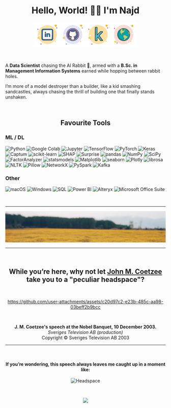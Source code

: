 <div align="center">

# Hello, World! 👋🏻 I'm Najd

<p>
  <a href="https://linkedin.com/in/najd-binrabah-801331213" target="_blank"><img src="assets/linkedin-icon.png" alt="LinkedIn" width="80" height="80"></a><a href="https://github.com/NajdBinrabah" target="_blank"><img src="assets/github-icon.png" alt="GitHub" width="80" height="80"></a><a href="https://www.kaggle.com/najdbinrabah" target="_blank"><img src="assets/kaggle-icon.png" alt="Kaggle" width="80" height="80"></a><a href="https://najdbinrabah.github.io" target="_blank"><img src="assets/globe-icon.png" alt="Website" width="80" height="80"></a>
</p>

</div>

<br>

<div align="left">

A **Data Scientist** chasing the AI Rabbit 🐇, armed with a **B.Sc. in Management Information Systems** earned while hopping between rabbit holes.

I’m more of a model destroyer than a builder, like a kid smashing sandcastles, always chasing the thrill of building one that finally stands unshaken.

</div>

<br>

<div align="center">

## Favourite Tools

</div>

<div align="left">

### ML / DL
<p>
  <img src="https://img.shields.io/badge/Python-FFD43B?style=for-the-badge&logo=python&logoColor=darkgreen" alt="Python">
  <img src="https://img.shields.io/badge/Google%20Colab-F9AB00?style=for-the-badge&logo=googlecolab&logoColor=white" alt="Google Colab">
  <img src="https://img.shields.io/badge/Jupyter-F37626?style=for-the-badge&logo=jupyter&logoColor=white" alt="Jupyter">
  <img src="https://img.shields.io/badge/TensorFlow-FF6F00?style=for-the-badge&logo=tensorflow&logoColor=white" alt="TensorFlow">
  <img src="https://img.shields.io/badge/PyTorch-EE4C2C?style=for-the-badge&logo=pytorch&logoColor=white" alt="PyTorch">
  <img src="https://img.shields.io/badge/Keras-D00000?style=for-the-badge&logo=keras&logoColor=white" alt="Keras">
  <img src="https://img.shields.io/badge/Captum-4B8BBE?style=for-the-badge" alt="Captum">
  <img src="https://img.shields.io/badge/scikit--learn-F7931E?style=for-the-badge&logo=scikit-learn&logoColor=white" alt="scikit-learn">
  <img src="https://img.shields.io/badge/SHAP-007396?style=for-the-badge" alt="SHAP">
  <img src="https://img.shields.io/badge/Surprise-0078D4?style=for-the-badge" alt="Surprise">
  <img src="https://img.shields.io/badge/pandas-150458?style=for-the-badge&logo=pandas&logoColor=white" alt="pandas">
  <img src="https://img.shields.io/badge/NumPy-013243?style=for-the-badge&logo=numpy&logoColor=white" alt="NumPy">
  <img src="https://img.shields.io/badge/SciPy-8CAAE6?style=for-the-badge&logo=scipy&logoColor=white" alt="SciPy">
  <img src="https://img.shields.io/badge/FactorAnalyzer-3498DB?style=for-the-badge" alt="FactorAnalyzer">
  <img src="https://img.shields.io/badge/statsmodels-B6D7A8?style=for-the-badge" alt="statsmodels">
  <img src="https://img.shields.io/badge/Matplotlib-008080?style=for-the-badge" alt="Matplotlib">
  <img src="https://img.shields.io/badge/seaborn-1F77B4?style=for-the-badge" alt="seaborn">
  <img src="https://img.shields.io/badge/Plotly-3F4F75?style=for-the-badge&logo=plotly&logoColor=white" alt="Plotly">
  <img src="https://img.shields.io/badge/librosa-E32636?style=for-the-badge" alt="librosa">
  <img src="https://img.shields.io/badge/NLTK-0277BD?style=for-the-badge" alt="NLTK">
  <img src="https://img.shields.io/badge/Pillow-152C9C?style=for-the-badge" alt="Pillow">
  <img src="https://img.shields.io/badge/NetworkX-4B0082?style=for-the-badge" alt="NetworkX">
  <img src="https://img.shields.io/badge/PySpark-E25A1C?style=for-the-badge" alt="PySpark">
  <img src="https://img.shields.io/badge/Kafka-231F20?style=for-the-badge&logo=apachekafka&logoColor=white" alt="Kafka">
</p>

### Other
<p>
  <img src="https://img.shields.io/badge/Mac%20OS-000000?style=for-the-badge&logo=apple&logoColor=white" alt="macOS">
  <img src="https://img.shields.io/badge/Windows-0078D6?style=for-the-badge&logo=windows&logoColor=white" alt="Windows">
  <img src="https://img.shields.io/badge/SQL-4479A1?style=for-the-badge&logo=mysql&logoColor=white" alt="SQL">
  <img src="https://img.shields.io/badge/Power%20BI-F2C811?style=for-the-badge&logo=powerbi&logoColor=black" alt="Power BI">
  <img src="https://img.shields.io/badge/Alteryx-016BB5?style=for-the-badge" alt="Alteryx">
  <img src="https://img.shields.io/badge/Microsoft%20Office-D83B01?style=for-the-badge&logo=microsoft-office&logoColor=white" alt="Microsoft Office Suite">
</p>

</div>

<br>

---
![Header](assets/autumn.jpg)

<div align="center">

<hr>

<br>

## While you’re here, why not let [John M. Coetzee](https://www.nobelprize.org/prizes/literature/2003/summary/) take you to a "peculiar headspace"?

<br>

https://github.com/user-attachments/assets/c20d97c2-e23b-485c-aa98-03beff2b9bcc

<br>

**J. M. Coetzee's speech at the Nobel Banquet, 10 December 2003.**  
*Sveriges Television AB (production)*  
Copyright © Sveriges Television AB 2003

<hr>

<br>

#### If you’re wondering, this speech always leaves me caught up in a moment like:

![Headspace](https://media.giphy.com/media/cBKMTJGAE8y2Y/giphy.gif)

<br>

![](https://komarev.com/ghpvc/?username=NajdBinrabah&style=for-the-badge)

</div>

